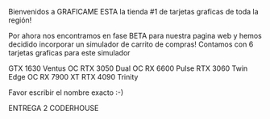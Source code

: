 Bienvenidos a GRAFICAME ESTA la tienda #1 de tarjetas graficas de toda la región!

Por ahora nos encontramos en fase BETA para nuestra pagina web y hemos decidido incorporar un simulador de carrito de compras!
Contamos con 6 tarjetas graficas para este simulador

GTX 1630 Ventus OC
RTX 3050 Dual OC
RX 6600 Pulse
RTX 3060 Twin Edge OC
RX 7900 XT
RTX 4090 Trinity

Favor escribir el nombre exacto :-)


ENTREGA 2 CODERHOUSE
